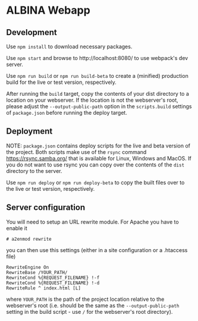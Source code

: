 # ALBINA Webapp

## Development

Use `npm install` to download necessary packages.

Use `npm start` and browse to http://localhost:8080/ to use webpack's dev server.

Use `npm run build` or `npm run build-beta` to create a (minified) production
build for the live or test version, respectively.

After running the `build` target, copy the contents of your dist directory to
a location on your webserver. If the location is not the webserver's root,
please adjust the `--output-public-path` option in the `scripts.build` settings
of `package.json` before running the deploy target.

## Deployment

NOTE: `package.json` contains deploy scripts for the live and beta version of the
project. Both scripts make use of the `rsync` command https://rsync.samba.org/
that is available for Linux, Windows and MacOS. If you do not want to use rsync
you can copy over the contents of the `dist` directory to the server.

Use `npm run deploy` or `npm run deploy-beta` to copy the built files over to
the live or test version, respectively.

## Server configuration

You will need to setup an URL rewrite module. For Apache you have to enable it

```
# a2enmod rewrite
```

you can then use this settings (either in a site configuration or a .htaccess file)

```
RewriteEngine On
RewriteBase /YOUR_PATH/
RewriteCond %{REQUEST_FILENAME} !-f
RewriteCond %{REQUEST_FILENAME} !-d
RewriteRule ^ index.html [L]
```

where `YOUR_PATH` is the path of the project location relative to the webserver's
root (i.e. should be the same as the `--output-public-path` setting in the
build script - use `/` for the webserver's root directory).
